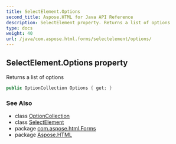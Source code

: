 ```yaml
---
title: SelectElement.Options
second_title: Aspose.HTML for Java API Reference
description: SelectElement property. Returns a list of options
type: docs
weight: 40
url: /java/com.aspose.html.forms/selectelement/options/
---
```

## SelectElement.Options property

Returns a list of options

```java
public OptionCollection Options { get; }
```

### See Also

* class [OptionCollection](../../optioncollection/)
* class [SelectElement](../)
* package [com.aspose.html.Forms](../../selectelement/)
* package [Aspose.HTML](../../../)
